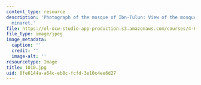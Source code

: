 ```yaml
---
content_type: resource
description: 'Photograph of the mosque of Ibn-Tulun: View of the mosque''s spiraling
  minaret.'
file: https://ol-ocw-studio-app-production.s3.amazonaws.com/courses/4-615-the-architecture-of-cairo-spring-2002/0fe6144aa64ceb8cfcfd3e10c4ee6d27_1010.jpg
file_type: image/jpeg
image_metadata:
  caption: ''
  credit: ''
  image-alt: ''
resourcetype: Image
title: 1010.jpg
uid: 0fe6144a-a64c-eb8c-fcfd-3e10c4ee6d27
---
```

